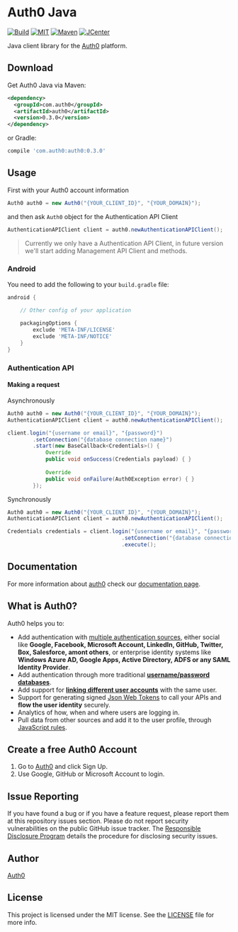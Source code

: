 # Auth0 Java

[![Build][travis-ci-badge]][travis-ci-url]
[![MIT][mit-badge]][mit-url]
[![Maven][maven-badge]][maven-url]
[![JCenter][jcenter-badge]][jcenter-url]

Java client library for the [Auth0](https://auth0.com) platform.

## Download

Get Auth0 Java via Maven:

```xml
<dependency>
  <groupId>com.auth0</groupId>
  <artifactId>auth0</artifactId>
  <version>0.3.0</version>
</dependency>
```

or Gradle:

```gradle
compile 'com.auth0:auth0:0.3.0'
```

## Usage

First with your Auth0 account information

```java
Auth0 auth0 = new Auth0("{YOUR_CLIENT_ID}", "{YOUR_DOMAIN}");
```

and then ask `Auth0` object for the Authentication API Client

```java
AuthenticationAPIClient client = auth0.newAuthenticationAPIClient();
```

> Currently we only have a Authentication API Client, in future version we'll start adding Management API Client and methods.

### Android

You need to add the following to your `build.gradle` file:

``` gradle
android {

    // Other config of your application
    
    packagingOptions {
        exclude 'META-INF/LICENSE'
        exclude 'META-INF/NOTICE'
    }
}
```

### Authentication API

#### Making a request

Asynchronously

```java
Auth0 auth0 = new Auth0("{YOUR_CLIENT_ID}", "{YOUR_DOMAIN}");
AuthenticationAPIClient client = auth0.newAuthenticationAPIClient();

client.login("{username or email}", "{password}")
        .setConnection("{database connection name}")
        .start(new BaseCallback<Credentials>() {
            Override
            public void onSuccess(Credentials payload) { }
        
            Override
            public void onFailure(Auth0Exception error) { }
        });
```

Synchronously

```java
Auth0 auth0 = new Auth0("{YOUR_CLIENT_ID}", "{YOUR_DOMAIN}");
AuthenticationAPIClient client = auth0.newAuthenticationAPIClient();

Credentials credentials = client.login("{username or email}", "{password}")
                                    .setConnection("{database connection name}")
                                    .execute();
```

## Documentation

For more information about [auth0](http://auth0.com) check our [documentation page](http://docs.auth0.com/).

## What is Auth0?

Auth0 helps you to:

* Add authentication with [multiple authentication sources](https://docs.auth0.com/identityproviders), either social like **Google, Facebook, Microsoft Account, LinkedIn, GitHub, Twitter, Box, Salesforce, amont others**, or enterprise identity systems like **Windows Azure AD, Google Apps, Active Directory, ADFS or any SAML Identity Provider**.
* Add authentication through more traditional **[username/password databases](https://docs.auth0.com/mysql-connection-tutorial)**.
* Add support for **[linking different user accounts](https://docs.auth0.com/link-accounts)** with the same user.
* Support for generating signed [Json Web Tokens](https://docs.auth0.com/jwt) to call your APIs and **flow the user identity** securely.
* Analytics of how, when and where users are logging in.
* Pull data from other sources and add it to the user profile, through [JavaScript rules](https://docs.auth0.com/rules).

## Create a free Auth0 Account

1. Go to [Auth0](https://auth0.com) and click Sign Up.
2. Use Google, GitHub or Microsoft Account to login.

## Issue Reporting

If you have found a bug or if you have a feature request, please report them at this repository issues section. Please do not report security vulnerabilities on the public GitHub issue tracker. The [Responsible Disclosure Program](https://auth0.com/whitehat) details the procedure for disclosing security issues.

## Author

[Auth0](auth0.com)

## License

This project is licensed under the MIT license. See the [LICENSE](LICENSE) file for more info.


<!-- Vars -->

[travis-ci-badge]: https://travis-ci.org/auth0/auth0-java.svg?branch=master
[travis-ci-url]: https://travis-ci.org/auth0/auth0-java
[mit-badge]: http://img.shields.io/:license-mit-blue.svg?style=flat
[mit-url]: https://raw.githubusercontent.com/auth0/auth0-java/master/LICENSE
[maven-badge]: https://img.shields.io/maven-central/v/com.auth0/auth0.svg
[maven-url]: http://search.maven.org/#search%7Cga%7C1%7Cg%3A%22com.auth0%22%20AND%20a%3A%22auth0%22
[jcenter-badge]: https://api.bintray.com/packages/auth0/lock-android/auth0/images/download.svg
[jcenter-url]: https://bintray.com/auth0/lock-android/auth0/_latestVersion
